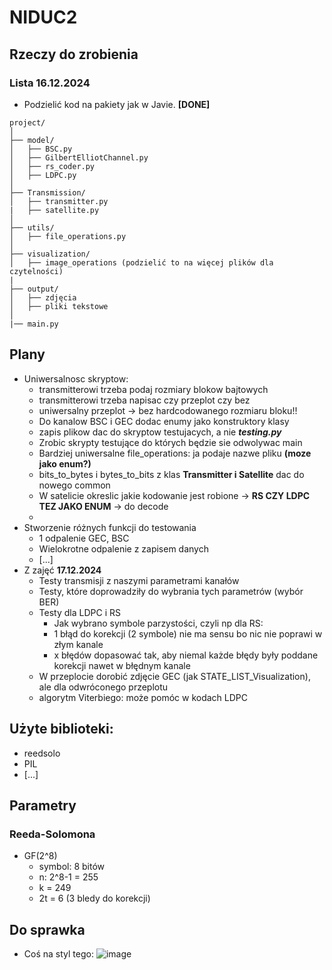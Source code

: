 # NIDUC2
## Rzeczy do zrobienia

### Lista 16.12.2024
- Podzielić kod na pakiety jak w Javie. **[DONE]**
```
project/ 
│
├── model/
│   ├── BSC.py
│   ├── GilbertElliotChannel.py
│   ├── rs_coder.py
│   ├── LDPC.py
│
├── Transmission/
│   ├── transmitter.py
|   ├── satellite.py
│
├── utils/
│   ├── file_operations.py
│
├── visualization/
│   ├── image_operations (podzielić to na więcej plików dla czytelności)
|
├── output/
│   ├── zdjęcia
│   ├── pliki tekstowe
│
|── main.py
```

## Plany
- Uniwersalnosc skryptow:
    - transmitterowi trzeba podaj rozmiary blokow bajtowych
    - transmitterowi trzeba napisac czy przeplot czy bez
    - uniwersalny przeplot -> bez hardcodowanego rozmiaru bloku!!
    - Do kanalow BSC i GEC dodac enumy jako konstruktory klasy
    - zapis plikow dac do skryptow testujacych, a nie ***testing.py*** 
    - Zrobic skrypty testujące do których będzie sie odwolywac main
    - Bardziej uniwersalne file_operations: ja podaje nazwe pliku **(moze jako enum?)**
    - bits_to_bytes i bytes_to_bits z klas **Transmitter i Satellite** dac do nowego common
    - W satelicie okreslic jakie kodowanie jest robione -> **RS CZY LDPC TEZ JAKO ENUM** -> do decode
    - 
- Stworzenie różnych funkcji do testowania
    - 1 odpalenie GEC, BSC
    - Wielokrotne odpalenie z zapisem danych
    - [...]
- Z zajęć **17.12.2024**
    - Testy transmisji z naszymi parametrami kanałów
    - Testy, które doprowadziły do wybrania tych parametrów (wybór BER)
    - Testy dla LDPC i RS
        - Jak wybrano symbole parzystości, czyli np dla RS:
        - 1 błąd do korekcji (2 symbole) nie ma sensu bo nic nie poprawi w złym kanale
        - x błędów dopasować tak, aby niemal każde błędy były poddane korekcji nawet w błędnym kanale
    -  W przeplocie dorobić zdjęcie GEC (jak STATE_LIST_Visualization), ale dla odwróconego przeplotu
    -  algorytm Viterbiego: może pomóc w kodach LDPC

## Użyte biblioteki:
- reedsolo
- PIL
- [...]

## Parametry
### Reeda-Solomona
- GF(2^8)
    - symbol: 8 bitów
    - n: 2^8-1 = 255
    - k = 249
    - 2t = 6 (3 bledy do korekcji)

## Do sprawka
- Coś na styl tego:
![image](https://github.com/user-attachments/assets/637026ba-04a4-4c2e-9930-0fcd72230b21)
